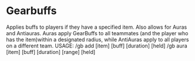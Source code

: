 # Gearbuffs
Applies buffs to players if they have a specified item.
Also allows for Auras and Antiauras. 
Auras apply GearBuffs to all teammates (and the player who has the item)within a designated radius, while AntiAuras apply to all players on a different team.
USAGE:
/gb add [item] [buff] [duration] [held]
/gb aura [item] [buff] [duration] [range] [held]

